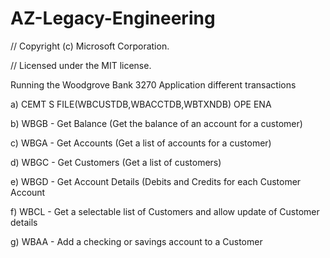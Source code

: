 
# AZ-Legacy-Engineering

// Copyright (c) Microsoft Corporation.

// Licensed under the MIT license.

Running the Woodgrove Bank 3270 Application different transactions   


   a) CEMT S FILE(WBCUSTDB,WBACCTDB,WBTXNDB) OPE ENA       

   b) WBGB - Get Balance (Get the balance of an account for a customer)     

   c) WBGA - Get Accounts (Get a list of accounts for a customer)    

   d) WBGC - Get Customers (Get a list of customers)    

   e) WBGD - Get Account Details (Debits and Credits for each Customer Account   

   f) WBCL - Get a selectable list of Customers and allow update of Customer details   

   g) WBAA - Add a checking or savings account to a Customer   


   

